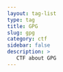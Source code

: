 ```yaml
---
layout: tag-list
type: tag
title: GPG
slug: gpg
category: ctf
sidebar: false
description: >
   CTF about GPG
---
```

